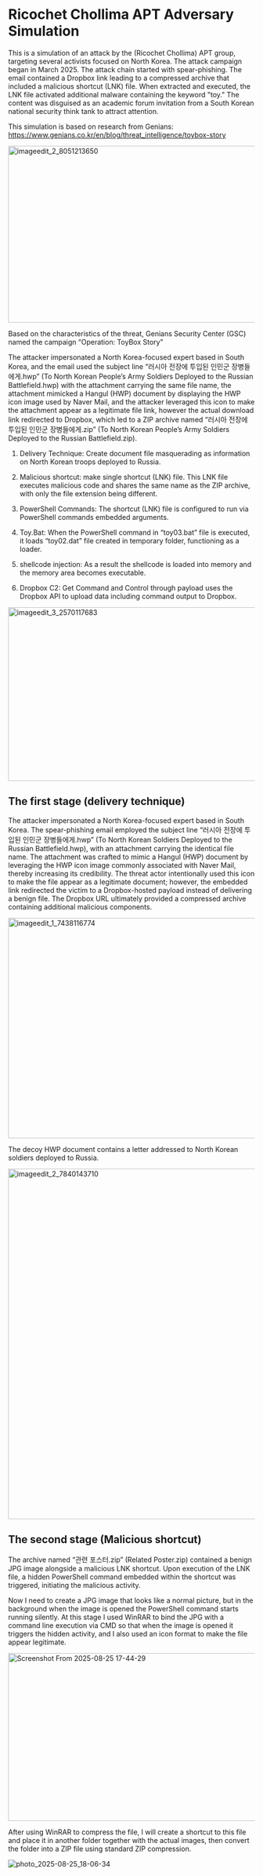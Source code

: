 # Ricochet Chollima APT Adversary Simulation

This is a simulation of an attack by the (Ricochet Chollima) APT group, targeting several activists focused on North Korea. The attack campaign began in March 2025. The attack chain started with spear-phishing. The email contained a Dropbox link leading to a compressed archive that included a malicious shortcut (LNK) file. When extracted and executed, the LNK file activated additional malware containing the keyword "toy." The content was disguised as an academic forum invitation from a South Korean national security think tank to attract attention.

This simulation is based on research from Genians: https://www.genians.co.kr/en/blog/threat_intelligence/toybox-story

<img width="640" height="360" alt="imageedit_2_8051213650" src="https://github.com/user-attachments/assets/894f133b-1b99-41a4-bc80-19a8ce8a2260" />

Based on the characteristics of the threat, Genians Security Center (GSC) named the campaign “Operation: ToyBox Story”

The attacker impersonated a North Korea-focused expert based in South Korea, and the email used the subject line “러시아 전장에 투입된 인민군 장병들에게.hwp” (To North Korean People’s Army Soldiers Deployed to the Russian Battlefield.hwp) with the attachment carrying the same file name, the attachment mimicked a Hangul (HWP) document by displaying the HWP icon image used by Naver Mail, and the attacker leveraged this icon to make the attachment appear as a legitimate file link, however the actual download link redirected to Dropbox, which led to a ZIP archive named “러시아 전장에 투입된 인민군 장병들에게.zip” (To North Korean People’s Army Soldiers Deployed to the Russian Battlefield.zip).



1. Delivery Technique: Create document file  masquerading as information on North Korean troops deployed to Russia.



2. Malicious shortcut: make single shortcut (LNK) file. This LNK file executes malicious code and shares the same name as the ZIP     archive, with only the file extension being different.


3. PowerShell Commands: The shortcut (LNK) file is configured to run via PowerShell commands embedded arguments.


4. Toy.Bat: When the PowerShell command in “toy03.bat” file is executed, it loads “toy02.dat” file created in temporary folder,       functioning as a loader.


5. shellcode injection: As a result the shellcode is loaded into memory and the memory area becomes executable.


6. Dropbox C2: Get Command and Control through payload uses the Dropbox API to upload data including command output to Dropbox.

<img width="702" height="354" alt="imageedit_3_2570117683" src="https://github.com/user-attachments/assets/cf10354c-b377-4baf-b217-76f01b353f15" />

## The first stage (delivery technique)

The attacker impersonated a North Korea-focused expert based in South Korea. The spear-phishing email employed the subject line “러시아 전장에 투입된 인민군 장병들에게.hwp” (To North Korean Soldiers Deployed to the Russian Battlefield.hwp), with an attachment carrying the identical file name. The attachment was crafted to mimic a Hangul (HWP) document by leveraging the HWP icon image commonly associated with Naver Mail, thereby increasing its credibility. The threat actor intentionally used this icon to make the file appear as a legitimate document; however, the embedded link redirected the victim to a Dropbox-hosted payload instead of delivering a benign file. The Dropbox URL ultimately provided a compressed archive containing additional malicious components.

<img width="620" height="449" alt="imageedit_1_7438116774" src="https://github.com/user-attachments/assets/39b0c384-16af-4405-9281-6c73642ba74b" />

The decoy HWP document contains a letter addressed to North Korean soldiers deployed to Russia.

<img width="586" height="714" alt="imageedit_2_7840143710" src="https://github.com/user-attachments/assets/928315fd-596a-4906-9024-4a2b1017e974" />


## The second stage (Malicious shortcut)

The archive named “관련 포스터.zip” (Related Poster.zip) contained a benign JPG image alongside a malicious LNK shortcut. Upon execution of the LNK file, a hidden PowerShell command embedded within the shortcut was triggered, initiating the malicious activity. 

Now I need to create a JPG image that looks like a normal picture, but in the background when the image is opened the PowerShell command starts running silently. At this stage I used WinRAR to bind the JPG with a command line execution via CMD so that when the image is opened it triggers the hidden activity, and I also used an icon format to make the file appear legitimate.

<img width="1022" height="342" alt="Screenshot From 2025-08-25 17-44-29" src="https://github.com/user-attachments/assets/c6c2d433-a7ac-4a88-b791-7ed684717224" />


After using WinRAR to compress the file, I will create a shortcut to this file and place it in another folder together with the actual images, then convert the folder into a ZIP file using standard ZIP compression.

![photo_2025-08-25_18-06-34](https://github.com/user-attachments/assets/3c8ffecd-29d5-4bea-8d2f-b90655c818e9)


